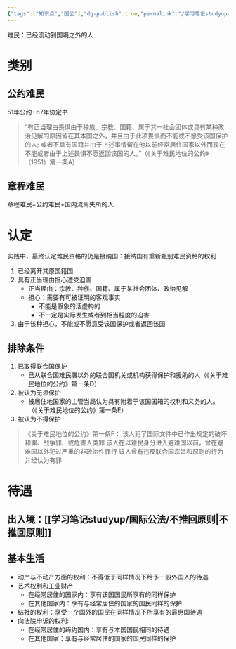 ```yaml
---
{"tags":["知识点","国公"],"dg-publish":true,"permalink":"/学习笔记studyup/国际公法/难民/","dgPassFrontmatter":true,"created":"2024-11-06T11:10:33.339+08:00","updated":"2024-11-07T18:22:13.307+08:00"}
---
```


难民：已经流动到国境之外的人
# 类别
## 公约难民
51年公约+67年协定书
>“有正当理由畏惧由于种族、宗教、国籍、属于其一社会团体或具有某种政治见解的原因留在其本国之外，并且由于此项畏惧而不能或不愿受该国保护的人; 或者不具有国籍并由于上述事情留在他以前经常居住国家以外而现在不能或者由于上述畏惧不愿返回该国的人。”（《关于难民地位的公约》（1951）第一条A）
## 章程难民
章程难民=公约难民+国内流离失所的人
# 认定
实践中，最终认定难民资格的仍是接纳国：接纳国有重新甄别难民资格的权利
1. 已经离开其原国籍国
2. 具有正当理由担心遭受迫害
	- 正当理由：宗教、种族、国籍、属于某社会团体、政治见解
	- 担心：需要有可被证明的客观事实
		- 不能是假象的活虚构的
		- 不一定是实际发生或者到相当程度的迫害
3. 由于该种担心，不能或不愿意受该国保护或者返回该国
## 排除条件
1. 已取得联合国保护
	- 已从联合国难民署以外的联合国机关或机构获得保护和援助的人（《关于难民地位的公约》第一条D）
2. 被认为无须保护
	 - 被居住地国家的主管当局认为具有附着于该国国箱的权利和义务的人。（《关于难民地位的公约》第一条E）
3. 被认为不得保护
>《关于难民地位的公约》第一条F：
>该人犯了国际文件中已作出规定的破坏和罪、战争罪、或危害人类罪
>该人在以难民身分进入避难国以前，曾在避难国以外犯过严重的非政治性罪行
>该人曾有违反联合国宗旨和原则的行为并经认为有罪
# 待遇
## 出入境：[[学习笔记studyup/国际公法/不推回原则\|不推回原则]]
## 基本生活
- 动产与不动产方面的权利：不得低于同样情况下给予一般外国人的待遇
- 艺术权利和工业财产
	- 在经常居住的国家内：享有该国国民所享有的同样保护
	- 在其他国家内：享有与经常居住的国家的国民同样的保护
- 结社的权利：享受一个国外的国民在同样情况下所享有的最惠国待遇
- 向法院申诉的权利:
	- 在经常居住的缔约国内：享有与本国国民相同的待遇
	- 在其他国家：享有与经常居住的国家的国民同样的保护